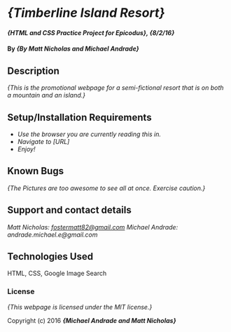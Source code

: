 # _{Timberline Island Resort}_

#### _{HTML and CSS Practice Project for Epicodus}, {8/2/16}_

#### By _**{By Matt Nicholas and Michael Andrade}**_

## Description

_{This is the promotional webpage for a semi-fictional resort that is on both a mountain and an island.}_

## Setup/Installation Requirements

* _Use the browser you are currently reading this in._
* _Navigate to [URL]_
* _Enjoy!_

## Known Bugs

_{The Pictures are too awesome to see all at once. Exercise caution.}_

## Support and contact details

_Matt Nicholas: fostermatt82@gmail.com
  Michael Andrade: andrade.michael.e@gmail.com_

## Technologies Used

HTML, CSS, Google Image Search

### License

*{This webpage is licensed under the MIT license.}*

Copyright (c) 2016 **_{Michael Andrade and Matt Nicholas}_**
